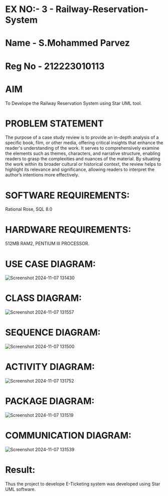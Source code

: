 # EX NO:- 3  -  Railway-Reservation-System
# Name - S.Mohammed Parvez
# Reg No - 212223010113
# AIM
 To Develope the Railway Reservation System using Star UML tool.
# PROBLEM STATEMENT
The purpose of a case study review is to provide an in-depth analysis of a specific book, film, or other media, offering critical insights that enhance the reader's understanding of the work. It serves to comprehensively examine the elements such as themes, characters, and narrative structure, enabling readers to grasp the complexities and nuances of the material. By situating the work within its broader cultural or historical context, the review helps to highlight its relevance and significance, allowing readers to interpret the author’s intentions more effectively. 
 
# SOFTWARE REQUIREMENTS:
Rational Rose,
SQL 8.0
# HARDWARE REQUIREMENTS:
512MB RAM2, PENTIUM III PROCESSOR.



# USE CASE DIAGRAM:


![Screenshot 2024-11-07 131430](https://github.com/user-attachments/assets/e37cfbed-c79e-4c43-8e32-a81539a6e891)


# CLASS DIAGRAM:

![Screenshot 2024-11-07 131557](https://github.com/user-attachments/assets/01bd6b15-d931-4130-b5e1-482018833350)


# SEQUENCE DIAGRAM:


![Screenshot 2024-11-07 131500](https://github.com/user-attachments/assets/0245b606-5160-4cd8-98fc-90650500311b)


# ACTIVITY DIAGRAM:

![Screenshot 2024-11-07 131752](https://github.com/user-attachments/assets/b23ac366-d83c-4414-90ca-b32cf2abcd38)


# PACKAGE DIAGRAM: 


![Screenshot 2024-11-07 131519](https://github.com/user-attachments/assets/aefa6034-dfd1-45f7-99a0-da97e809e52a)


# COMMUNICATION DIAGRAM:

![Screenshot 2024-11-07 131539](https://github.com/user-attachments/assets/e2455b3f-e140-4b27-acfe-3e1fecaf4641)



# Result:
 
Thus the project to develope E-Ticketing system was developed using Star UML software.

